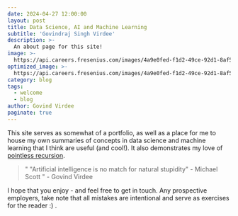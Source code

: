 ```yaml
---
date: 2024-04-27 12:00:00
layout: post
title: Data Science, AI and Machine Learning 
subtitle: 'Govindraj Singh Virdee'
description: >-
  An about page for this site!
image: >-
  https://api.careers.fresenius.com/images/4a9e0fed-f1d2-49ce-92d1-8af5ba2df041
optimized_image: >-
  https://api.careers.fresenius.com/images/4a9e0fed-f1d2-49ce-92d1-8af5ba2df041
category: blog
tags:
  - welcome
  - blog
author: Govind Virdee
paginate: true
---
```

This site serves as somewhat of a portfolio, as well as a place for me to house my own summaries of concepts in data science and machine learning that I think are useful (and cool!). It also demonstrates my love of <a href="#">pointless recursion</a>. 

> " "Artificial intelligence is no match for natural stupidity" - Michael Scott " - Govind Virdee 

I hope that you enjoy - and feel free to get in touch. Any prospective employers, take note that all mistakes are intentional and serve as exercises for the reader :) . 

